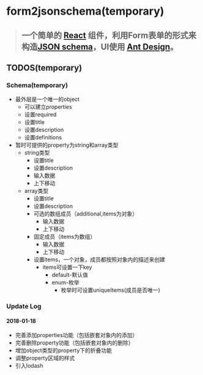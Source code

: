 # form2jsonschema(temporary)

> ## 一个简单的 [React](http://facebook.github.io/react/) 组件，利用Form表单的形式来构造[JSON schema](http://jsonschema.net/)，UI使用 [Ant Design](https://ant.design/index-cn)。

## TODOS(temporary)

### Schema(temporary)

- 最外层是一个唯一的object
  - 可以建立properties
  - 设置required
  - 设置title
  - 设置description
  - 设置definitions
- 暂时可提供的property为string和array类型
  - string类型
    - 设置title
    - 设置description
    - 输入数据
    - 上下移动
  - array类型
    - 设置title
    - 设置description
    - 可选的数组成员（additional,items为对象）
      - 输入数据
      - 上下移动
    - 固定成员（items为数组）
      - 输入数据
      - 上下移动
    - 设置items，一个对象，成员都按照对象内的描述来创建
      - items可设置一下key
        - default-默认值
        - enum-枚举
          - 枚举时可设置uniqueItems(成员是否唯一)

### Update Log

#### 2018-01-18

- 完善添加properties功能（包括嵌套对象内的添加）
- 完善删除property功能（包括嵌套对象内的删除）
- 增加object类型的property下的折叠功能
- 调整property区域的样式
- 引入lodash
